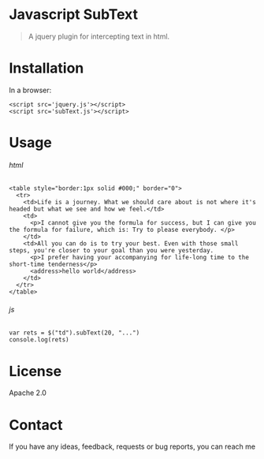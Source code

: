 # Javascript SubText
> A jquery plugin for intercepting text in html.

# Installation
In a browser:
```
<script src='jquery.js'></script>
<script src='subText.js'></script>
```
# Usage
###### html
```
<table style="border:1px solid #000;" border="0">
  <tr>
    <td>Life is a journey. What we should care about is not where it's headed but what we see and how we feel.</td>
    <td>
      <p>I cannot give you the formula for success, but I can give you the formula for failure, which is: Try to please everybody. </p>
    </td>
    <td>All you can do is to try your best. Even with those small steps, you're closer to your goal than you were yesterday.  
      <p>I prefer having your accompanying for life-long time to the short-time tenderness</p>
      <address>hello world</address>
    </td>
  </tr>
</table>
```
###### js
```
var rets = $("td").subText(20, "...")
console.log(rets)
```
# License
Apache 2.0
# Contact
If you have any ideas, feedback, requests or bug reports, you can reach me

